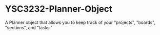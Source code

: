 # YSC3232-Planner-Object
A Planner object that allows you to keep track of your "projects", "boards", "sections", and "tasks."
